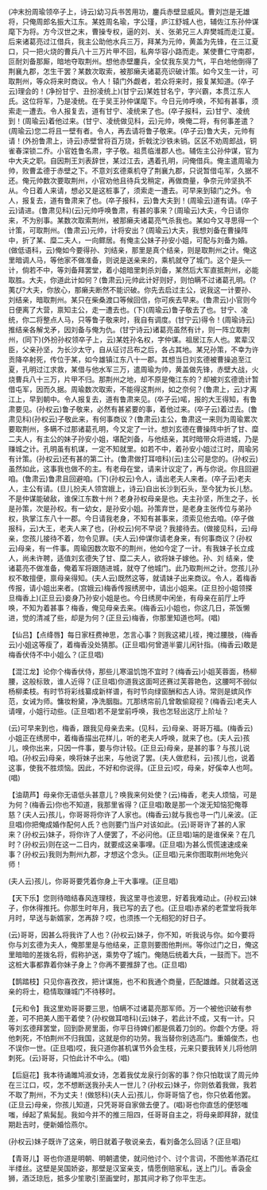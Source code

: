 <!-- { "loadSidebar": true } -->
(冲末扮周瑜领卒子上，诗云)幼习兵书苦用功，鏖兵赤壁显威风。曹刘岂是无雄将，只俺周郎名振大江东。某姓周名瑜，字公瑾，庐江舒城人也，辅佐江东孙仲谋麾下为将。方今汉世之末，曹操专权，逼的刘、关、张弟兄三人弃樊城而走江夏。后来诸葛亮过江借兵，我主公助他水兵三万，拜某为元帅，黄盖为先锋，在三江夏口，只一把火烧的曹兵八十三万片甲不回，私奔华容小路而走。某使曹仁守南郡，叵耐刘备那厮，暗地夺取荆州。想他赤壁鏖兵，全仗我东吴力气，平白地他倒得了荆襄九郡，怎生干罢？某数次取索，被那癞夫诸葛亮识破计策。如今又生一计，可取荆州，等众将来时商议。令人！辕门外觑者，若众将来时，报复某知道。(卒子云)理会的！(净扮甘宁、丑扮凌统上)(甘宁云)某姓甘名宁，字兴霸，本贯江东人氏。这位将军，乃是凌统。在于吴王孙仲谋麾下。今日元帅呼唤，不知有甚事，须索走一遭去。令人报复去，道有甘宁、凌统来了也。(卒子报科，云)甘宁、凌统到！(周瑜云)着他过来。(甘宁、凌统做见科，云)元帅，唤俺二将，有何事差遣？(周瑜云)您二将且一壁有者。令人，再去请将鲁子敬来。(卒子云)鲁大夫，元帅有请！(外扮鲁肃上，诗云)赤壁曾将百万烧，折戟沈沙铁未销。区区不劝周郎战，铜雀春深锁二乔。小官姓鲁名肃，字子敬。祖贯临淮郡人也。辅佐主公孙仲谋，官为中大夫之职。自因荆王刘表辞世，某过江去，遇着孔明，问俺借兵。俺主遣周瑜为帅，败曹孟德于赤壁之下。不意刘玄德乘机夺了荆襄九郡，只说暂借屯军，久据不还。俺元帅数次要取荆州，小官劝他且待兵戈稍定，再做商量，争奈元帅坚执不从。今日着人来请，想必又是这桩事了，须索走一遭去。可早来到辕门之外。令人，报复去，道有鲁肃来了也。(卒子报科，云)鲁大夫到！(周瑜云)道有请。(卒子云)请进。(鲁肃见科)(云)元帅呼唤鲁肃，有甚的事来？(周瑜云)大夫，今日请你来，不为别事。某数次取索荆州，被那癞夫诸葛亮气杀我也。某如今又寻思得一个计策，可取荆州。(鲁肃云)元帅，计将安出？(周瑜云)大夫，我想刘备在曹操阵中，折了某、糜二夫人，一向鳏居。有俺主公妹子孙安小姐，可配与刘备为婚。(做低语科，云)俺如今要得孙、刘结亲，那里是真个结亲，则是取荆州之计。俺这里暗调人马，等他家不做准备，则说是送亲来的，乘机就夺了城门。这个是头一计，倘若不中，等刘备拜罢堂，着小姐暗里刺杀刘备，某然后大军直抵荆州，必能取胜。大夫，你道此计如何？(鲁肃云)元帅此计好则好，则怕瞒不过诸葛孔明。(?
荑ぴ?大夫，你放心，那癞夫断然不能识破。你先去启过主公，说我这一计要孙、刘结亲，暗取荆州。某只在柴桑渡口等候回信，你可疾去早来。(鲁肃云)小官则今日便离了大营，禀知主公，走一遭去也。(下)(周瑜云)鲁子敬去了也。甘宁、凌统，你二将整点人马，只等鲁子敬来时，我自有调度。(甘宁云)得令！(周瑜诗云)推结亲各解戈矛，因刘备与俺为仇。(甘宁诗云)诸葛亮虽然有计，则一阵立取荆州，(同下)(外扮孙权领卒子上，云)某姓孙名权，字仲谋。祖居江东人也。累辈汉臣，父亲孙坚，为长沙太守，自从征讨吕布之后，各占其地。某兄孙策，不幸为许贡降卒射死，传位于某，如今雄镇江东八十一郡。其想当日刘玄德被曹操追至江夏，孔明过江求救，某借与他水军三万，遣周瑜为帅，黄盖做先锋，赤壁大战，火烧曹兵八十三万，片甲不归。那荆州之地，却不原是俺江东的？却被刘玄德诡计暂借屯军，因而久据。周瑜数次取索，不能得这荆州，如之奈何？(鲁肃上，云)才离江上，早到朝中。令人报复去，道有鲁肃来见。(卒子云)喏，报的大王得知，有鲁肃要见。(孙权云)鲁子敬来，必然有甚紧要的事，着他过来。(卒子云)着过去。(鲁肃见科)(孙权云)子敬此来，有何事商议？(鲁肃云)主公，鲁肃这一来则为周瑜累次要取荆州，多瞒不过那诸葛孔明，今又定了一计。想刘玄德在曹操阵中折了甘、糜二夫人，有主公的妹子孙安小姐，堪配刘备，与他结亲，其时暗带众将进城，乃是赚城之计。孔明虽有机谋，一定不知就里。如若不中，着孙安小姐过江时，周瑜另有计策。(孙权云)还有甚的第二计。(鲁肃做打耳喑科)(云)主公可是您的。(孙权云)虽然如此，这事我也做不的主。有老母在堂，请来计议定了，再与你说。你且回避咱。(鲁肃云)鲁肃且回避咱。(下)(孙权云)令人，请出老夫人来者。(卒子云)老夫人，主公有请。(旦儿扮夫人领宫娥上，诗云)自出长沙到石头，至今犹为长儿愁。不是仲谋能破敌，谁保江东数十州？老身孙权母亲是也。夫主孙坚，所生之子，长是孙策，次是孙权。有一幼女，是孙安小姐。孙策弃世，是老身主张传位与弟孙权，执掌江东八十一郡。今日请我老身，不知有甚事来，须索见他去咱。(卒子做报科，云)大王，老夫人来了也，(孙权云)何不早说？我接待去。(做接见科，云)母亲，您孩儿接待不着，勿令见罪。(夫人云)仲谋你请老身来，有何事商议？(孙权云)母亲，有一件事。周瑜因数次取不的荆州，他如今定了一计。有我妹子长立成人，尚未许聘，适值刘玄德失了甘、糜二夫人，欲将妹子嫁他。孙、刘
结亲，使诸葛亮不做准备，俺着军将跟随进城，就夺了他城门。此乃取荆州之计。您孩儿孙权不敢擅便，禀母亲得知。(夫人云)既然这等，就请妹子出来商议。令人，着梅香传报，请小姐出来者。(宫娥云)梅香传报绣房中，请出小姐来。(正旦扮小姐领搽旦梅香上)(正旦云)妾身乃孙安小姐是也。今日绣房中闲坐，有母亲在前厅上呼唤，不知为着甚事？梅香，俺见母亲去来。(梅香云)小姐也，你这几日，茶饭懒进，觉的清减了些，却是为何？(正旦云)梅香，你那里知道也呵。(唱)

【仙吕】【点绛唇】每日家枉费神思，怎言心事？则我这裙儿祬，掩过腰肢，(梅香云)小姐这等瘦了，着梅香没处猜那。(正旦唱)何曾道半霎儿闲针指。(梅香云)敢是梅香伏侍不中小姐么？(正旦唱)

【混江龙】论你个梅香伏侍，那些儿寒温饥饱不宜时？(梅香云)小姐芙蓉面，杨柳腰，这般标致，谁人近得？(正旦唱)你道我这面呵还赛过芙蓉艳色，这腰呵不弱似杨柳柔枝。有时节将彩线纂成新样谱，有时节向绿窗酬和古人诗。常则是嫔风作范，女诫为师。慵妆粉黛，净洗胭脂。兀那绣帘前几曾敢偷窥视？(梅香云)老夫人请哩，小姐行动些。(正旦唱)若不是堂前呼唤，我也怎轻出这厅上阶址？

(云)可早来到也，梅香，跟我见母亲去来。(见科，云)母亲、哥哥万福。(梅香云)小姐正在绣房中，着梅香描出花样儿，听的老夫人呼唤，就来了也。(夫人云)孩儿，唤你出来，只因一件事，要与你计较。(正旦云)母亲，是甚的事？与孩儿说咱。(孙权云)母亲，唤将妹子出来，与他说了罢。(夫人做悲科，云)孩儿也，说着这事，使我不胜烦恼。因此，不好和你说得。(正旦云)哎，母亲，好傒幸人也呵。(唱)

【油葫芦】母亲你无语低头甚意儿？唤我来何处使？(云)梅香，老夫人烦恼，可是为何？(梅香云)你也不知道，我那里省得？(正旦唱)敢是那一个泼无知恼犯俺尊慈？(夫人云)孩儿，你哥哥将你许了人家也。(梅香云)就与我也寻一门儿亲波。(正旦唱)你把俺成婚作配何人氏？也则要门当户对该如此。(云)哥哥许了甚的人家来？(孙权云)妹子，将你许了人便罢了，不必问他。(正旦唱)端的是谁保亲？在几时？(孙权云)则在这一二日内，就要成这亲事哩。(正旦唱)为甚么慌慌速速成亲事？(孙权云)我则为荆州九郡，才想这个念头。(正旦唱)元来你图取荆州地免兴师！

(夫人云)孩儿，你哥哥要凭着你身上干大事哩。(正旦唱)

【天下乐】您则待暗结春风连理枝，我这里寻也波思，好着我难动止。(孙权云)妹子，你休得推托。你那生时年月，我已写的去了也。(正旦唱)赤紧的老萱堂将我年月时，早送与新婿家，怎再辞？哎，也须拣一个无相犯的好日子。

(云)哥哥，因甚么将我许了人也？(孙权云)妹子，你不知，听我说与你。如今要将你与刘玄德为夫人，俺那里是与他结亲，正意则要图他荆州。等你过门之日，俺这里暗暗的差拨名将，假称护送，乘势夺了城门。俺随后统着大兵，一鼓而下。岂不这桩大事都靠着你妹子身上？你再不要推辞了也。(正旦唱)

【鹊踏枝】只见你喜孜孜，把计谋施，也不和我通个商量，匹配雄雌。只就着这送亲的将士，稳情取赚城门不待移时。

【元和令】我这里劝哥哥要三思，怕瞒不过诸葛亮那军师。万一个被他识破有参差，可不把美人图干着使？(孙权做耳喑科)(云)妹子，若此计不成，又有一计。只等刘玄德拜罢堂，回到卧房里面，你平日待婢们都是佩着刀剑的。你觑个方便。将他刺死，不怕荆州不归我国，这就是你的功劳。我当替你别选高门。重婚俊杰，也不误你一世。(正旦唱)哎，我只道你甚机谋节外会生枝，元来只要我转关儿将他阴刺死。(云)哥哥，只怕此计不中么。(唱)

【后庭花】我本待诵雎鸠淑女诗，怎着我仗龙泉行剑客的事？你只怕耽误了周元帅在三江口，哎，怎不想断送我孙夫人一世儿？(孙权云)妹子，你则依着我做，我若不取了荆州，不为丈夫！(做怒科)(夫人云)孩儿，你哥哥恼了也，你只依着他罢。(正旦云)母亲，你孩儿知道，只凭哥哥自家做去便了。(唱)哥也你直恁的便怒嗤嗤，绰起了紫髯髭。我如今并不的推三阻四，任哥哥自主之，将母亲即拜辞，就佳期赴吉时，便新婚恰燕尔。

(孙权云)妹子既许了这亲，明日就着子敬说亲去，看刘备怎么回话？(正旦唱)

【青哥儿】哥也你道是明朝、明朝遣使，就问他讨个、讨个言词，不图他羊酒花红半缕丝。这壁是吴国娇姿，那壁是汉室亲支，情愿倒赔家私，送上门儿。香袅金狮，酒泛琼卮，抵多少笙歌引至画堂时，那其间才称了你平生志。

